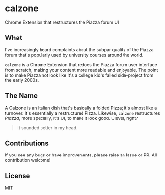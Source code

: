 # calzone
Chrome Extension that restructures the Piazza forum UI

## What
I've increasingly heard complaints about the subpar quality of the Piazza forum that's popularly used by university courses around the world.

`calzone` is a Chrome Extension that redoes the Piazza forum user interface from scratch, making your content more readable and enjoyable. The point is to make Piazza not look like it's a college kid's failed side-project from the early 2000s.

## The Name
A Calzone is an Italian dish that's basically a folded Pizza; it's almost like a turnover. It's essentially a restructured Pizza. Likewise, `calzone` restructures *Piazza*, more specially, it's UI, to make it look good. Clever, right?

> It sounded better in my head.

## Contributions
If you see any bugs or have improvements, please raise an Issue or PR. All contribution welcome!

## License
[MIT](https://github.com/rish-16/calzone/blob/main/LICENSE)
